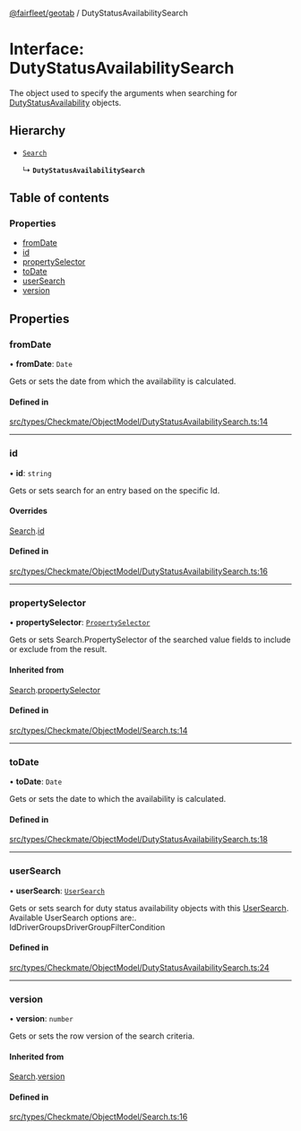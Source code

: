 [@fairfleet/geotab](../README.md) / DutyStatusAvailabilitySearch

# Interface: DutyStatusAvailabilitySearch

The object used to specify the arguments when searching for
 [DutyStatusAvailability](DutyStatusAvailability.md) objects.

## Hierarchy

- [`Search`](Search.md)

  ↳ **`DutyStatusAvailabilitySearch`**

## Table of contents

### Properties

- [fromDate](DutyStatusAvailabilitySearch.md#fromdate)
- [id](DutyStatusAvailabilitySearch.md#id)
- [propertySelector](DutyStatusAvailabilitySearch.md#propertyselector)
- [toDate](DutyStatusAvailabilitySearch.md#todate)
- [userSearch](DutyStatusAvailabilitySearch.md#usersearch)
- [version](DutyStatusAvailabilitySearch.md#version)

## Properties

### fromDate

• **fromDate**: `Date`

Gets or sets the date from which the availability is calculated.

#### Defined in

[src/types/Checkmate/ObjectModel/DutyStatusAvailabilitySearch.ts:14](https://github.com/fairfleet/geotab/blob/b682f10/src/types/Checkmate/ObjectModel/DutyStatusAvailabilitySearch.ts#L14)

___

### id

• **id**: `string`

Gets or sets search for an entry based on the specific Id.

#### Overrides

[Search](Search.md).[id](Search.md#id)

#### Defined in

[src/types/Checkmate/ObjectModel/DutyStatusAvailabilitySearch.ts:16](https://github.com/fairfleet/geotab/blob/b682f10/src/types/Checkmate/ObjectModel/DutyStatusAvailabilitySearch.ts#L16)

___

### propertySelector

• **propertySelector**: [`PropertySelector`](PropertySelector.md)

Gets or sets Search.PropertySelector of the searched value fields to include or exclude from the result.

#### Inherited from

[Search](Search.md).[propertySelector](Search.md#propertyselector)

#### Defined in

[src/types/Checkmate/ObjectModel/Search.ts:14](https://github.com/fairfleet/geotab/blob/b682f10/src/types/Checkmate/ObjectModel/Search.ts#L14)

___

### toDate

• **toDate**: `Date`

Gets or sets the date to which the availability is calculated.

#### Defined in

[src/types/Checkmate/ObjectModel/DutyStatusAvailabilitySearch.ts:18](https://github.com/fairfleet/geotab/blob/b682f10/src/types/Checkmate/ObjectModel/DutyStatusAvailabilitySearch.ts#L18)

___

### userSearch

• **userSearch**: [`UserSearch`](UserSearch.md)

Gets or sets search for duty status availability objects with this [UserSearch](UserSearch.md).
 Available UserSearch options are:.
 <list><item><description>Id</description></item><item><description>DriverGroups</description></item><item><description>DriverGroupFilterCondition</description></item></list>

#### Defined in

[src/types/Checkmate/ObjectModel/DutyStatusAvailabilitySearch.ts:24](https://github.com/fairfleet/geotab/blob/b682f10/src/types/Checkmate/ObjectModel/DutyStatusAvailabilitySearch.ts#L24)

___

### version

• **version**: `number`

Gets or sets the row version of the search criteria.

#### Inherited from

[Search](Search.md).[version](Search.md#version)

#### Defined in

[src/types/Checkmate/ObjectModel/Search.ts:16](https://github.com/fairfleet/geotab/blob/b682f10/src/types/Checkmate/ObjectModel/Search.ts#L16)
